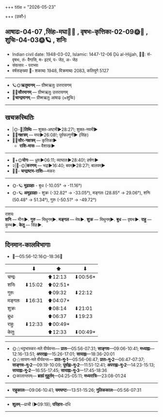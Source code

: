 +++
title = "2026-05-23"

+++
(उकौ॰)
## आषाढः-04-07  ,सिंहः-मघा🌛🌌  ,  वृषभः-कृत्तिका-02-09🌞🌌  ,  शुचिः-04-03🌞🪐  , शनिः
- Indian civil date: 1948-03-02, Islamic: 1447-12-06 Ḏū al-Ḥijjah, 🌌🌞: सं- वृषभः, तं- वैगासि, म- इटवं, प- जेठ, अ- जेठ
- संवत्सरः - पराभवः
- वर्षसङ्ख्या 🌛- शकाब्दः 1948, विक्रमाब्दः 2083, कलियुगे 5127
___________________
- 🪐🌞**ऋतुमानम्** — ग्रीष्मऋतुः उत्तरायणम्
- 🌌🌞**सौरमानम्** — ग्रीष्मऋतुः उत्तरायणम्
- 🌛**चान्द्रमानम्** — ग्रीष्मऋतुः आषाढः (≈शुचिः)
___________________


## खचक्रस्थितिः
- |🌞-🌛|**तिथिः** — शुक्ल-अष्टमी►28:27!; शुक्ल-नवमी►  
- 🌌🌛**नक्षत्रम्** — मघा►26:08!; पूर्वफल्गुनी► (सिंहः)  
- 🌌🌞**सौर-नक्षत्रम्** — कृत्तिका►  
  - **राशि-मासः** — वैशाखः► 
___________________
- 🌛+🌞**योगः** — ध्रुवः►06:11; व्याघातः►28:40!; हर्षणः►  
- २|🌛-🌞|**करणम्** — भद्रा►16:40; बवम्►28:27!; बालवम्►  
- 🌌🌛- **चन्द्राष्टम-राशिः**—मकरः  
___________________
- 🌞-🪐 **मूढग्रहाः** - बुधः (-10.05° → -11.16°)
- 🌞-🪐 **अमूढग्रहाः** - शुक्रः (-32.82° → -33.05°), मङ्गलः (28.85° → 29.06°), शनिः (50.48° → 51.34°), गुरुः (-50.51° → -49.72°)
___________________
राशयः  
**शनि** — मीनः►. **गुरु** — मिथुनम्►. **मङ्गल** — मेषः►. **शुक्र** — मिथुनम्►. **बुध** — वृषभः►. **राहु** — कुम्भः►. **केतु** — सिंहः►. 
___________________


## दिनमान-कालविभागाः
- 🌅—05:56-12:16🌞-18:36🌇  

|      |⬇     |⬆     |⬇     |
|------|-----|-----|------|
|चन्द्रः|     |⬆12:13 |⬇00:56*|
|शनिः   |⬇15:02 |⬆02:51*|     |
|गुरुः  |     |⬆09:32 |⬇22:12 |
|मङ्गलः |⬇16:31 |⬆04:07*|     |
|शुक्रः |     |⬆08:14 |⬇21:01 |
|बुधः   |     |⬆06:37 |⬇19:23 |
|राहुः  |⬇12:33 |⬆00:49*|     |
|केतुः  |     |⬆12:33 |⬇00:49*|
___________________
- 🌞⚝भट्टभास्कर-मते वीर्यवन्तः— **प्रातः**—05:56-07:31; **साङ्गवः**—09:06-10:41; **मध्याह्नः**—12:16-13:51; **अपराह्णः**—15:26-17:01; **सायाह्नः**—18:36-20:01  
- 🌞⚝सायण-मते वीर्यवन्तः— **प्रातः-मु॰1**—05:56-06:47; **प्रातः-मु॰2**—06:47-07:37; **साङ्गवः-मु॰2**—09:19-10:09; **पूर्वाह्णः-मु॰2**—11:51-12:41; **अपराह्णः-मु॰2**—14:23-15:13; **सायाह्नः-मु॰2**—16:55-17:45; **सायाह्नः-मु॰3**—17:45-18:36  
- 🌞कालान्तरम्— **ब्राह्मं मुहूर्तम्**—04:25-05:11; **मध्यरात्रिः**—23:08-01:24  
___________________
- **राहुकालः**—09:06-10:41; **यमघण्टः**—13:51-15:26; **गुलिककालः**—05:56-07:31  
___________________
- **शूलम्**—प्राची (►09:19); **परिहारः**–दधि  
___________________
